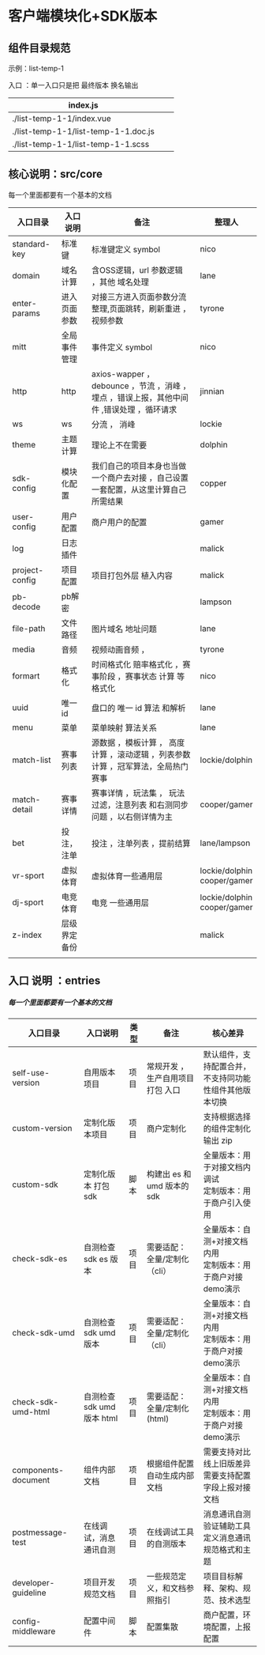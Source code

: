 # 客户端模块化+SDK版本

## 组件目录规范

示例：list-temp-1

入口 ：单一入口只是把 最终版本 换名输出 

| index.js                             |      |      |
| ------------------------------------ | ---- | ---- |
| ./list-temp-1-1/index.vue            |      |      |
| ./list-temp-1-1/list-temp-1-1.doc.js |      |      |
| ./list-temp-1-1/list-temp-1-1.scss   |      |      |



## 核心说明：src/core

 每一个里面都要有一个基本的文档

| 入口目录       | 入口说明     | 备注                                                         | 整理人                           |
| -------------- | ------------ | ------------------------------------------------------------ | -------------------------------- |
| standard-key   | 标准键       | 标准键定义  symbol                                           | nico                             |
| domain         | 域名计算     | 含OSS逻辑，url 参数逻辑  ，其他 域名处理                     | lane                             |
| enter-params   | 进入页面参数 | 对接三方进入页面参数分流整理,页面跳转，刷新重进 ，视频参数   | tyrone                           |
| mitt           | 全局事件管理 | 事件定义 symbol                                              | nico                             |
| http           | http         | axios-wapper ， debounce ，节流 ，消峰 ，埋点 ，错误上报，其他中间件 ,错误处理 ，循环请求 | jinnian                          |
| ws             | ws           | 分流 ， 消峰                                                 | lockie                           |
| theme          | 主题计算     | 理论上不在需要                                               | dolphin                          |
| sdk-config     | 模块化配置   | 我们自己的项目本身也当做一个商户去对接 ，自己设置一套配置，从这里计算自己所需结果 | copper                           |
| user-config    | 用户配置     | 商户用户的配置                                               | gamer                            |
| log            | 日志插件     |                                                              | malick                           |
| project-config | 项目配置     | 项目打包外层 植入内容                                        | malick                           |
| pb-decode      | pb解密       |                                                              | lampson                          |
| file-path      | 文件路径     | 图片域名 地址问题                                            | lane                             |
| media          | 音频         | 视频动画音频 ，                                              | tyrone                           |
| formart        | 格式化       | 时间格式化   赔率格式化 ，赛事阶段 ，赛事状态 计算 等 格式化 | nico                             |
| uuid           | 唯一id       | 盘口的 唯一 id 算法  和解析                                  | lane                             |
| menu           | 菜单         | 菜单映射 算法关系                                            | lane                             |
| match-list     | 赛事列表     | 源数据 ，模板计算  ， 高度计算 ，滚动逻辑  ，列表参数计算  ，冠军算法，全局热门赛事 | lockie/dolphin                   |
| match-detail   | 赛事详情     | 赛事详情  ，玩法集  ， 玩法过滤，注意列表 和右测同步问题 ，以右侧详情为主 | cooper/gamer                     |
| bet            | 投注，注单   | 投注 ，注单列表 ，提前结算                                   | lane/lampson                     |
| vr-sport       | 虚拟体育     | 虚拟体育一些通用层                                           | lockie/dolphin<br />cooper/gamer |
| dj-sport       | 电竞体育     | 电竞 一些通用层                                              | lockie/dolphin<br />cooper/gamer |
| z-index        | 层级界定备份 |                                                              | malick                           |
|                |              |                                                              |                                  |




## 入口 说明  ：entries

#####  每一个里面都要有一个基本的文档

| 入口目录            | 入口说明                  | 类型 | 备注                             | 核心差异                                                     |
| ------------------- | ------------------------- | ---- | -------------------------------- | ------------------------------------------------------------ |
| self-use-version    | 自用版本项目              | 项目 | 常规开发 ，生产自用项目打包 入口 | 默认组件，支持配置合并，<br />不支持同功能性组件其他版本切换 |
| custom-version      | 定制化版本项目            | 项目 | 商户定制化                       | 支持根据选择的组件定制化输出 zip                             |
| custom-sdk          | 定制化版本 打包sdk        | 脚本 | 构建出 es 和 umd 版本的 sdk      | 全量版本：用于对接文档内调试<br />定制版本：用于商户引入使用 |
| check-sdk-es        | 自测检查sdk  es 版本      | 项目 | 需要适配：  全量/定制化 （cli）  | 全量版本：自测+对接文档内用<br />定制版本：用于商户对接demo演示 |
| check-sdk-umd       | 自测检查sdk umd 版本      | 项目 | 需要适配：  全量/定制化（cli）   | 全量版本：自测+对接文档内用<br />定制版本：用于商户对接demo演示 |
| check-sdk-umd-html  | 自测检查sdk umd 版本 html | 项目 | 需要适配：  全量/定制化(html)    | 全量版本：自测+对接文档内用<br />定制版本：用于商户对接demo演示 |
| components-document | 组件内部文档              | 项目 | 根据组件配置自动生成内部文档     | 需要支持对比线上旧版差异<br />需要支持配置字段上报对接文档   |
| postmessage-test    | 在线调试，消息通讯自测    | 项目 | 在线调试工具的自测版本           | 消息通讯自测验证辅助工具<br />定义消息通讯规范格式和主题     |
| developer-guideline | 项目开发规范文档          | 项目 | 一些规范定义，和文档参照指引     | 项目目标解释、架构、规范、技术选型                           |
| config-middleware   | 配置中间件                | 脚本 | 配置集散                         | 商户配置，环境配置，上报配置                                 |

